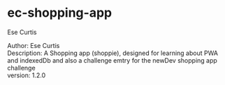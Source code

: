 # ec-shopping-app
Ese Curtis

Author: Ese Curtis <br>
Description: A Shopping app (shoppie), designed  for learning about PWA and indexedDb and also a challenge emtry for the newDev shopping app challenge <br>
version: 1.2.0

